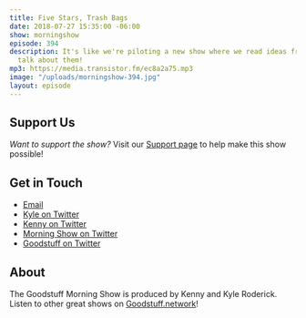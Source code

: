 ```yaml
---
title: Five Stars, Trash Bags
date: 2018-07-27 15:35:00 -06:00
show: morningshow
episode: 394
description: It's like we're piloting a new show where we read ideas from people and
  talk about them!
mp3: https://media.transistor.fm/ec8a2a75.mp3
image: "/uploads/morningshow-394.jpg"
layout: episode
---
```


## Support Us
*Want to support the show?* Visit our [Support page](https://goodstuff.network/support) to help make this show possible!

## Get in Touch
- [Email](mailto:kyle@goodstuff.network)
- [Kyle on Twitter](http://twitter.com/dogburps)
- [Kenny on Twitter](http://twitter.com/kennyroderick_)
- [Morning Show on Twitter](http://twitter.com/morningshowam)
- [Goodstuff on Twitter](http://twitter.com/goodstufffm)

## About
The Goodstuff Morning Show is produced by Kenny and Kyle Roderick. Listen to other great shows on [Goodstuff.network](http://goodstuff.network/shows)!